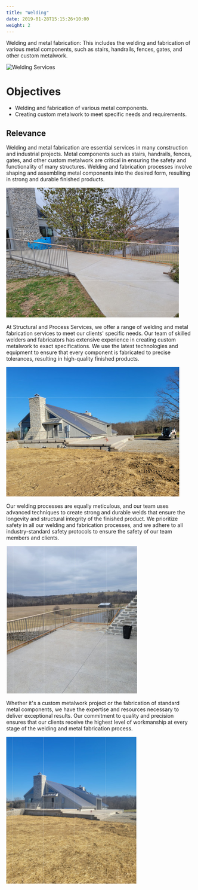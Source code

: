 ```yaml
---
title: "Welding"
date: 2019-01-28T15:15:26+10:00
weight: 2
---
```


Welding and metal fabrication: This includes the welding and fabrication of various metal components, such as stairs, handrails, fences, gates, and other custom metalwork.

![Welding Services](/images/projects/welding/welding.jpg)

# Objectives

- Welding and fabrication of various metal components.
- Creating custom metalwork to meet specific needs and requirements.

## Relevance

Welding and metal fabrication are essential services in many construction and industrial projects. Metal components such as stairs, handrails, fences, gates, and other custom metalwork are critical in ensuring the safety and functionality of many structures. Welding and fabrication processes involve shaping and assembling metal components into the desired form, resulting in strong and durable finished products.

![Welding Services](/images/projects/welding/3-2.jpg)

At Structural and Process Services, we offer a range of welding and metal fabrication services to meet our clients' specific needs. Our team of skilled welders and fabricators has extensive experience in creating custom metalwork to exact specifications. We use the latest technologies and equipment to ensure that every component is fabricated to precise tolerances, resulting in high-quality finished products.

![Welding Services](/images/projects/welding/3-3.jpg)

Our welding processes are equally meticulous, and our team uses advanced techniques to create strong and durable welds that ensure the longevity and structural integrity of the finished product. We prioritize safety in all our welding and fabrication processes, and we adhere to all industry-standard safety protocols to ensure the safety of our team members and clients.

![Welding Services](/images/projects/welding/3-4.jpg)

Whether it's a custom metalwork project or the fabrication of standard metal components, we have the expertise and resources necessary to deliver exceptional results. Our commitment to quality and precision ensures that our clients receive the highest level of workmanship at every stage of the welding and metal fabrication process.

![Welding Services](/images/projects/welding/3-1.jpg)